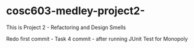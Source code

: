 # cosc603-medley-project2-
This is Project 2 - Refactoring and Design Smells

Redo first commit - Task 4 commit - after running JUnit Test for Monopoly
